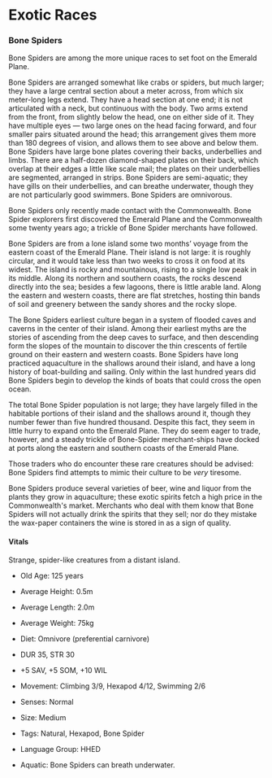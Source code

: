 # Exotic Races

### Bone Spiders

Bone Spiders are among the more unique races to set foot on the Emerald Plane.

Bone Spiders are arranged somewhat like crabs or spiders, but much larger; they have a large central section about a meter across, from which six meter-long legs extend.
They have a head section at one end; it is not articulated with a neck, but continuous with the body.
Two arms extend from the front, from slightly below the head, one on either side of it.
They have multiple eyes — two large ones on the head facing forward, and four smaller pairs situated around the head; this arrangement gives them more than 180 degrees of vision, and allows them to see above and below them.
Bone Spiders have large bone plates covering their backs, underbellies and limbs.
There are a half-dozen diamond-shaped plates on their back, which overlap at their edges a little like scale mail; the plates on their underbellies are segmented, arranged in strips.
Bone Spiders are semi-aquatic; they have gills on their underbellies, and can breathe underwater, though they are not particularly good swimmers.
Bone Spiders are omnivorous.

Bone Spiders only recently made contact with the Commonwealth.
Bone Spider explorers first discovered the Emerald Plane and the Commonwealth some twenty years ago; a trickle of Bone Spider merchants have followed.

Bone Spiders are from a lone island some two months’ voyage from the eastern coast of the Emerald Plane.
Their island is not large: it is roughly circular, and it would take less than two weeks to cross it on food at its widest.
The island is rocky and mountainous, rising to a single low peak in its middle.
Along its northern and southern coasts, the rocks descend directly into the sea; besides a few lagoons, there is little arable land.
Along the eastern and western coasts, there are flat stretches, hosting thin bands of soil and greenery between the sandy shores and the rocky slope.

The Bone Spiders earliest culture began in a system of flooded caves and caverns in the center of their island.
Among their earliest myths are the stories of ascending from the deep caves to surface, and then descending form the slopes of the mountain to discover the thin crescents of fertile ground on their eastern and western coasts.
Bone Spiders have long practiced aquaculture in the shallows around their island, and have a long history of boat-building and sailing.
Only within the last hundred years did Bone Spiders begin to develop the kinds of boats that could cross the open ocean.

The total Bone Spider population is not large; they have largely filled in the habitable portions of their island and the shallows around it, though they number fewer than five hundred thousand.
Despite this fact, they seem in little hurry to expand onto the Emerald Plane.
They do seem eager to trade, however, and a steady trickle of Bone-Spider merchant-ships have docked at ports along the eastern and southern coasts of the Emerald Plane.

Those traders who do encounter these rare creatures should be advised: Bone Spiders find attempts to mimic their culture to be *very* tiresome.

Bone Spiders produce several varieties of beer, wine and liquor from the plants they grow in aquaculture; these exotic spirits fetch a high price in the Commonwealth's market.
Merchants who deal with them know that Bone Spiders will not actually drink the spirits that they sell; nor do they mistake the wax-paper containers the wine is stored in as a sign of quality.

#### Vitals

Strange, spider-like creatures from a distant island.

- Old Age: 125 years
- Average Height: 0.5m
- Average Length: 2.0m
- Average Weight: 75kg
- Diet: Omnivore (preferential carnivore)

- DUR 35, STR 30
- \+5 SAV, +5 SOM, +10 WIL
- Movement: Climbing 3/9, Hexapod 4/12, Swimming 2/6
- Senses: Normal
- Size: Medium
- Tags: Natural, Hexapod, Bone Spider
- Language Group: HHED
- Aquatic: Bone Spiders can breath underwater.
